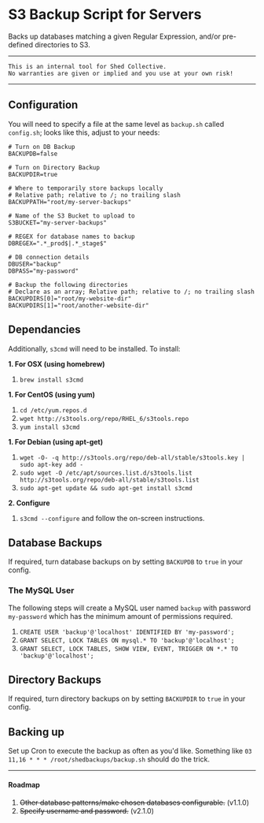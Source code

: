 # S3 Backup Script for Servers

Backs up databases matching a given Regular Expression, and/or pre-defined directories to S3.

---

	This is an internal tool for Shed Collective.
	No warranties are given or implied and you use at your own risk!

---



## Configuration

You will need to specify a file at the same level as `backup.sh` called `config.sh`; looks like this, adjust to your needs:


    # Turn on DB Backup
    BACKUPDB=false

    # Turn on Directory Backup
    BACKUPDIR=true

	# Where to temporarily store backups locally
    # Relative path; relative to /; no trailing slash
    BACKUPPATH="root/my-server-backups"

    # Name of the S3 Bucket to upload to
    S3BUCKET="my-server-backups"

    # REGEX for database names to backup
    DBREGEX=".*_prod$|.*_stage$"

    # DB connection details
    DBUSER="backup"
    DBPASS="my-password"

    # Backup the following directories
    # Declare as an array; Relative path; relative to /; no trailing slash
    BACKUPDIRS[0]="root/my-website-dir"
    BACKUPDIRS[1]="root/another-website-dir"



## Dependancies

Additionally, `s3cmd` will need to be installed. To install:

**1. For OSX (using homebrew)**

1. `brew install s3cmd`

**1. For CentOS (using yum)**

1. `cd /etc/yum.repos.d`
2. `wget http://s3tools.org/repo/RHEL_6/s3tools.repo`
3. `yum install s3cmd`

**1. For Debian (using apt-get)**

1. `wget -O- -q http://s3tools.org/repo/deb-all/stable/s3tools.key | sudo apt-key add -`
2. `sudo wget -O /etc/apt/sources.list.d/s3tools.list http://s3tools.org/repo/deb-all/stable/s3tools.list`
3. `sudo apt-get update && sudo apt-get install s3cmd`

**2. Configure**

1. `s3cmd --configure` and follow the on-screen instructions.



## Database Backups

If required, turn database backups on by setting `BACKUPDB` to `true` in your config.

### The MySQL User

The following steps will create a MySQL user named `backup` with password `my-password` which has the minimum amount of permissions required.

1. `CREATE USER 'backup'@'localhost' IDENTIFIED BY 'my-password';`
2. `GRANT SELECT, LOCK TABLES ON mysql.* TO 'backup'@'localhost';`
3. `GRANT SELECT, LOCK TABLES, SHOW VIEW, EVENT, TRIGGER ON *.* TO 'backup'@'localhost';`

## Directory Backups

If required, turn directory backups on by setting `BACKUPDIR` to `true` in your config.


## Backing up

Set up Cron to execute the backup as often as you'd like. Something like `03 11,16 * * * /root/shedbackups/backup.sh` should do the trick.


---

#### Roadmap

1. ~~Other database patterns/make chosen databases configurable.~~ (v1.1.0)
2. ~~Specify username and password.~~ (v2.1.0)